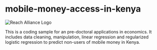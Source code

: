 # mobile-money-access-in-kenya

![Reach Alliance Logo](http://static1.squarespace.com/static/5769a0b5f7e0ab7b91a3362b/t/5e60668a981079768383b943/1604584484948/?format=1500w/to.png)

This is a coding sample for an pre-doctoral applications in economics. It includes data cleaning, manipulation, linear regression and regularized logistic regression to predict non-users of mobile money in Kenya.

